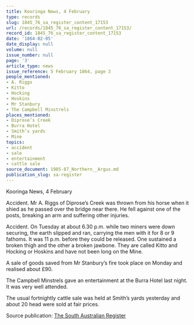 ```yaml
---
title: Kooringa News, 4 February
type: records
slug: 1845_76_sa_register_content_17153
url: /records/1845_76_sa_register_content_17153/
record_id: 1845_76_sa_register_content_17153
date: '1864-02-05'
date_display: null
volume: null
issue_number: null
page: '3'
article_type: news
issue_reference: 5 February 1864, page 3
people_mentioned:
- A. Riggs
- Kitto
- Hocking
- Hoskins
- Mr Stanbury
- The Campbell Minstrels
places_mentioned:
- Diprose’s Creek
- Burra Hotel
- Smith’s yards
- Mine
topics:
- accident
- sale
- entertainment
- cattle sale
source_document: 1985-87_Northern__Argus.md
publication_slug: sa-register
---
```


Kooringa News, 4 February

Accident.  Mr A. Riggs of Diprose’s Creek was thrown from his horse when it shied as he passed over the bridge near there.  He fell against one of the posts, breaking an arm and suffering other injuries.

Accident.  On Tuesday at about 6.30 p.m. while two miners were down securing, the earth slipped and ran, carrying the men with it for 8 or 9 fathoms.  It was 11 p.m. before they could be released.  One sustained a broken thigh and the other a broken jawbone.  They are called Kitto and Hocking or Hoskins and have not been long on the Mine.

A sale of goods saved from Mr Stanbury’s fire took place on Monday and realised about £90.

The Campbell Minstrels gave an entertainment at the Burra Hotel last night.  It was very well attended.

The usual fortnightly cattle sale was held at Smith’s yards yesterday and about 20 head were sold at fair prices.

Source publication: [The South Australian Register](/publications/sa-register/)
